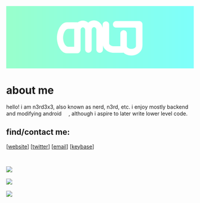<div align="center">
 <img width="1000" src="https://raw.githubusercontent.com/n3rd3x3/n3rd3x3/main/banner.svg">
</div>


# about me
hello! i am n3rd3x3, also known as nerd, n3rd, etc.
i enjoy mostly backend and modifying android <img src="https://user-images.githubusercontent.com/57784409/159374966-637abe65-2fbc-48e1-894b-7b6883e4a4bd.png" data-canonical-src="https://emojipedia-us.s3.dualstack.us-west-1.amazonaws.com/thumbs/120/microsoft/310/smiling-face-with-smiling-eyes_1f60a.png" width="15" height="15" />, although i aspire to later write lower level code.

## find/contact me:
[[website]] [[twitter]] [[email]] [[keybase]]

[website]: https://n3rd3x3.dev
[twitter]: https://twitter.com/n3rd3x3
[email]: mailto:hi@nerds.email
[keybase]: https://keybase.io/n3rd3x3

<br>

<p>
  <a href="https://skillicons.dev">
    <img src="https://skillicons.dev/icons?i=bash,cs,dart,flutter,go,html,java,js,kotlin,nodejs,react,rust,ts" />
  </a>
</p>

<p>
  <a href="https://skillicons.dev">
    <img src="https://skillicons.dev/icons?i=androidstudio,arduino,aws,azure,figma,gcp,git,idea,kubernetes,linux,mongodb,raspberrypi,redis" />
  </a>
</p>

  
<!-- shhhh -->
![](https://hit.yhype.me/github/profile?user_id=57784409)
